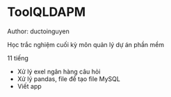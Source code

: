 # ToolQLDAPM
Author: ductoinguyen

Học trắc nghiệm cuối kỳ môn quản lý dự án phần mềm

11 tiếng

* Xử lý exel ngân hàng câu hỏi
* Xử lý pandas, file để tạo file MySQL
* Viết app
